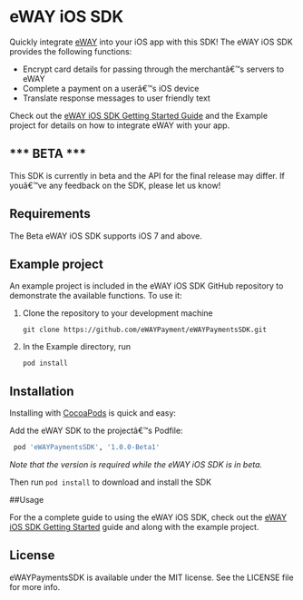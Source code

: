 # eWAY iOS SDK

Quickly integrate [eWAY](http://www.eway.com.au) into your iOS app with this SDK! The eWAY iOS SDK provides the following functions:
 * Encrypt card details for passing through the merchantâ€™s servers to eWAY
 * Complete a payment on a userâ€™s iOS device
 * Translate response messages to user friendly text
  
Check out the [eWAY iOS SDK Getting Started Guide](https://eway.io/developers/sdk/ios-mobile-sdk-getting-started) and the Example project for details on how to integrate eWAY with your app.

## *** BETA ***

This SDK is currently in beta and the API for the final release may differ. If youâ€™ve any feedback on the SDK, please let us know!

## Requirements

The Beta eWAY iOS SDK supports iOS 7 and above.

## Example project

An example project is included in the eWAY iOS SDK GitHub repository to demonstrate the available functions. To use it:

1. Clone the repository to your development machine
 
    ```git clone https://github.com/eWAYPayment/eWAYPaymentsSDK.git```

2. In the Example directory, run
 
    ```pod install```

## Installation

Installing with [CocoaPods](https://cocoapods.org/) is quick and easy:

Add the eWAY SDK to the projectâ€™s Podfile:

```ruby
 pod 'eWAYPaymentsSDK', '1.0.0-Beta1'
```

*Note that the version is required while the eWAY iOS SDK is in beta.*

Then run ```pod install``` to download and install the SDK

##Usage

For the a complete guide to using the eWAY iOS SDK, check out the [eWAY iOS SDK Getting Started](https://eway.io/developers/sdk/ios-mobile-sdk-getting-started) guide and along with the example project.


## License

eWAYPaymentsSDK is available under the MIT license. See the LICENSE file for more info.
